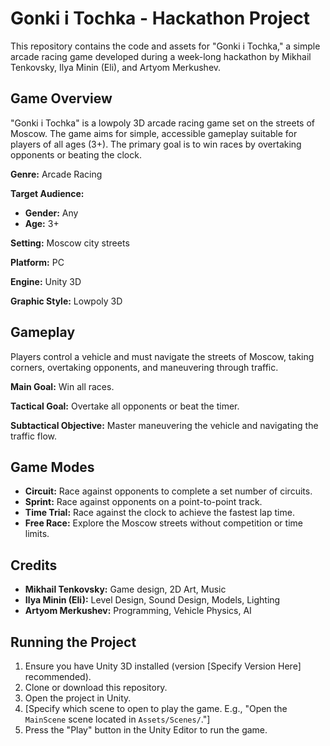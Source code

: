 # Gonki i Tochka - Hackathon Project

This repository contains the code and assets for "Gonki i Tochka," a simple arcade racing game developed during a week-long hackathon by Mikhail Tenkovsky, Ilya Minin (Eli), and Artyom Merkushev.

## Game Overview

"Gonki i Tochka" is a lowpoly 3D arcade racing game set on the streets of Moscow. The game aims for simple, accessible gameplay suitable for players of all ages (3+).  The primary goal is to win races by overtaking opponents or beating the clock.

**Genre:** Arcade Racing

**Target Audience:**

*   **Gender:** Any
*   **Age:** 3+

**Setting:** Moscow city streets

**Platform:** PC

**Engine:** Unity 3D

**Graphic Style:** Lowpoly 3D

## Gameplay

Players control a vehicle and must navigate the streets of Moscow, taking corners, overtaking opponents, and maneuvering through traffic.

**Main Goal:** Win all races.

**Tactical Goal:** Overtake all opponents or beat the timer.

**Subtactical Objective:**  Master maneuvering the vehicle and navigating the traffic flow.

## Game Modes

*   **Circuit:** Race against opponents to complete a set number of circuits.
*   **Sprint:** Race against opponents on a point-to-point track.
*   **Time Trial:** Race against the clock to achieve the fastest lap time.
*   **Free Race:** Explore the Moscow streets without competition or time limits.

## Credits

*   **Mikhail Tenkovsky:** Game design, 2D Art, Music
*   **Ilya Minin (Eli):** Level Design, Sound Design, Models, Lighting
*   **Artyom Merkushev:** Programming, Vehicle Physics, AI

## Running the Project

1.  Ensure you have Unity 3D installed (version [Specify Version Here] recommended).
2.  Clone or download this repository.
3.  Open the project in Unity.
4.  [Specify which scene to open to play the game. E.g., "Open the `MainScene` scene located in `Assets/Scenes/`."]
5.  Press the "Play" button in the Unity Editor to run the game.
